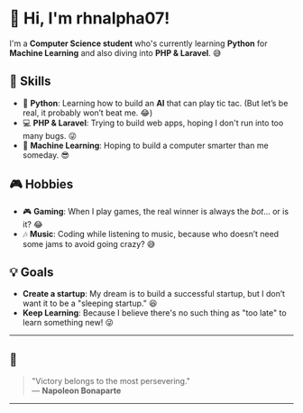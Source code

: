 # 👋 Hi, I'm rhnalpha07!

I'm a **Computer Science student** who's currently learning **Python** for **Machine Learning** and also diving into **PHP & Laravel**. 😅

## 🔧 Skills
- 🐍 **Python**: Learning how to build an **AI** that can play tic tac. (But let’s be real, it probably won’t beat me. 😂)
- 💻 **PHP & Laravel**: Trying to build web apps, hoping I don't run into too many bugs. 😜
- 🧠 **Machine Learning**: Hoping to build a computer smarter than me someday. 😎

## 🎮 Hobbies
- 🎮 **Gaming**: When I play games, the real winner is always the *bot*... or is it? 😂
- 🎶 **Music**: Coding while listening to music, because who doesn’t need some jams to avoid going crazy? 😅

## 💡 Goals
- **Create a startup**: My dream is to build a successful startup, but I don’t want it to be a "sleeping startup." 😆
- **Keep Learning**: Because I believe there's no such thing as "too late" to learn something new! 😜

---

## 💬
> "Victory belongs to the most persevering."  
> — **Napoleon Bonaparte**

---

